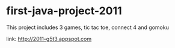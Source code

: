 first-java-project-2011
=======================

This project includes 3 games, tic tac toe, connect 4 and gomoku

link: http://2011-g5t3.appspot.com
